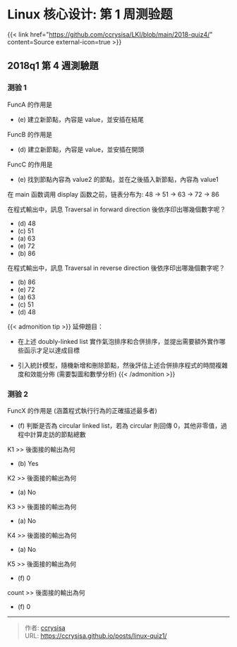 # Linux 核心设计: 第 1 周测验题


<!--more-->


{{< link href="https://github.com/ccrysisa/LKI/blob/main/2018-quiz4/" content=Source external-icon=true >}}

## 2018q1 第 4 週測驗題

### 测验 1

FuncA 的作用是
- (e) 建立新節點，內容是 value，並安插在結尾

FuncB 的作用是
- (d) 建立新節點，內容是 value，並安插在開頭

FuncC 的作用是
- (e) 找到節點內容為 value2 的節點，並在之後插入新節點，內容為 value1


在 main 函数调用 display 函数之前，链表分布为: 48 -> 51 -> 63 -> 72 -> 86

在程式輸出中，訊息 Traversal in forward direction 後依序印出哪幾個數字呢？
- (d) 48
- (c) 51
- (a) 63
- (e) 72
- (b) 86

在程式輸出中，訊息 Traversal in reverse direction 後依序印出哪幾個數字呢？
- (b) 86
- (e) 72
- (a) 63
- (c) 51
- (d) 48

{{< admonition tip >}}
延伸題目：

- 在上述 doubly-linked list 實作氣泡排序和合併排序，並提出需要額外實作哪些函示才足以達成目標

- 引入統計模型，隨機新增和刪除節點，然後評估上述合併排序程式的時間複雜度和效能分佈 (需要製圖和數學分析)
{{< /admonition >}}

### 测验 2

FuncX 的作用是 (涵蓋程式執行行為的正確描述最多者)
- (f) 判斷是否為 circular linked list，若為 circular 則回傳 0，其他非零值，過程中計算走訪的節點總數

K1 >> 後面接的輸出為何
- (b) Yes

K2 >> 後面接的輸出為何
- (a) No

K3 >> 後面接的輸出為何
- (a) No

K4 >> 後面接的輸出為何
- (a) No

K5 >> 後面接的輸出為何
- (f) 0

count >> 後面接的輸出為何
- (f) 0



---

> 作者: [ccrysisa](https://github.com/ccrysisa)  
> URL: https://ccrysisa.github.io/posts/linux-quiz1/  

